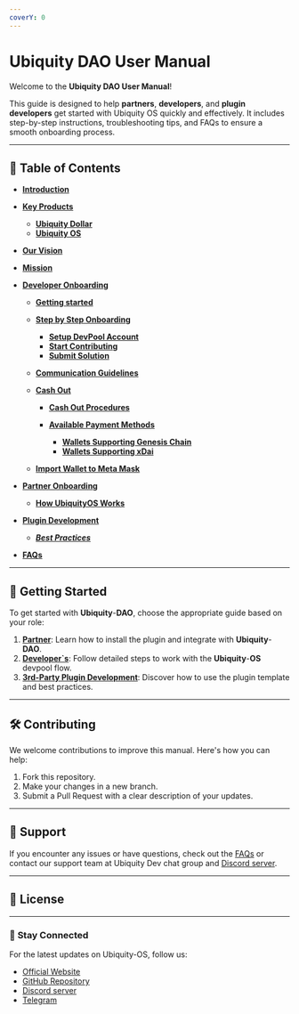 ```yaml
---
coverY: 0
---
```


# Ubiquity DAO User Manual

Welcome to the **Ubiquity DAO User Manual**!&#x20;

This guide is designed to help **partners**, **developers**, and **plugin developers** get started with Ubiquity OS quickly and effectively. It includes step-by-step instructions, troubleshooting tips, and FAQs to ensure a smooth onboarding process.

---

## 📖 **Table of Contents**

- [**Introduction**](Introduction.md)
- [**Key Products**](./key-products/README.md)
  - [**Ubiquity Dollar**](/key-products/ubiquity-dollar/README.md)
  - [**Ubiquity OS**](/key-products/ubiquity-os/README.md)
- [**Our Vision**](/our-vision.md)
- [**Mission**](/mission.md)

- [**Developer Onboarding**](Developer-Onboarding/Guide.md)

  - [**Getting started**](/Developer_Onboarding/getting-started/README.md)
  - [**Step by Step Onboarding**](/Developer_Onboarding/getting-started/step-by-step-onboarding/README.md)
    - [**Setup DevPool Account**](/Developer_Onboarding/getting-started/step-by-step-onboarding/setup-devpool-account.md)
    - [**Start Contributing**](/Developer_Onboarding/getting-started/step-by-step-onboarding/start-contributing.md)
    - [**Submit Solution**](/Developer_Onboarding/getting-started/step-by-step-onboarding/tasks-management.md)
  - [**Communication Guidelines**](/Developer_Onboarding/communication-guidelines.md)
  - [**Cash Out**](/Developer_Onboarding/cash-out/README.md)

    - [**Cash Out Procedures**](/Developer_Onboarding/cash-out/cash-out-procedures.md)
    - [**Available Payment Methods**](/Developer_Onboarding/cash-out/available-payment-methods/README.md)

      - [**Wallets Supporting Genesis Chain**](/Developer_Onboarding/cash-out/available-payment-methods/wallets-supporting-genesis-chain.md)
      - [**Wallets Supporting xDai**](/Developer_Onboarding/cash-out/available-payment-methods/wallets-supporting-xdai.md)

  - [**Import Wallet to Meta Mask**](/Developer_Onboarding/cash-out/import-wallet-to-meta-mask.md)

- [**Partner Onboarding**](partner-onboarding/README.md)
  - [**How UbiquityOS Works**](Partner-Onboarding/how-ubiquityos-works.mdmd)
- [**Plugin Development**](broken-reference)
  - [_**Best Practices**_](Plugin-Development/Best-Practices.md)
- [**FAQs**](/frequently-asked-questions-faq.md)

---

## 🚀 **Getting Started**

To get started with **Ubiquity**-**DAO**, choose the appropriate guide based on your role:

1. [**Partner**](partner-onboarding/how-ubiquityos-works.md): Learn how to install the plugin and integrate with **Ubiquity**-**DAO**.
2. [**Developer\`s**](Developer-Onboarding/Guide.md): Follow detailed steps to work with the **Ubiquity**-**OS** devpool flow.
3. [**3rd-Party Plugin Development**](broken-reference): Discover how to use the plugin template and best practices.

---

## 🛠️ **Contributing**

We welcome contributions to improve this manual. Here's how you can help:

1. Fork this repository.
2. Make your changes in a new branch.
3. Submit a Pull Request with a clear description of your updates.

---

## 📩 **Support**

If you encounter any issues or have questions, check out the [FAQs](/frequently-asked-questions-faq.md) or contact our support team at Ubiquity Dev chat group and [Discord server](https://discord.com/invite/SjymJ5maJ4).

---

## 📄 **License**

---

### 🌟 **Stay Connected**

For the latest updates on Ubiquity-OS, follow us:

- [Official Website](https://ubq.fi/)
- [GitHub Repository](https://github.com/ubiquity-os/)
- [Discord server](https://discord.com/invite/SjymJ5maJ4)
- [Telegram](https://t.me/UbiquityDAO)
